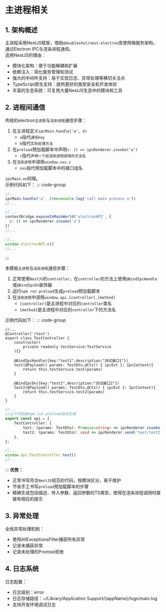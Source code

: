 # 主进程相关

## 1. 架构概述
主进程采用NestJS框架，借助`@doubleshot/nest-electron`库使用微服务架构，通过Electron IPC与渲染进程通信。   
选用NestJS的理由：
- 模块化架构：便于功能解耦和扩展
- 依赖注入：简化服务管理和测试
- 强大的中间件支持：易于实现日志、异常处理等横切关注点
- TypeScript原生支持：提供更好的类型安全和开发体验
- 丰富的生态系统：可复用大量NestJS生态中的模块和工具

## 2. 进程间通信
传统的electron`主进程`与`渲染进程`通信步骤：
1. 在主进程定义`ipcMain.handle('a', b)`
   - `a`指代`通信key`
   - `b`指代`实际处理方法`
2. 在`preload`预加载脚本中声明`c: () => ipcRenderer.invoke('a')`
   - `c`指代`声明一个给渲染进程调用的方法名`
3. 在`渲染进程`中调用`window.xxx.c`
   - `xxx`指代预加载脚本中的接口组名   

`ipcMain.on`同理。   
示例代码如下：
::: code-group
```ts [主进程 index.ts]
//...
ipcMain.handle('a', ()=>console.log('call main process a'))
//...
```
```ts [预加载 preload.ts]
//...
contextBridge.exposeInMainWorld('electronAPI', {
  c: () => ipcRenderer.invoke('a')
})
//...
```
```ts [渲染进程 App.vue]
//...
window.electronAPI.c()
//...
```
:::

本模板`主进程`与`渲染进程`通信步骤：
1. 正常使用`NestJS`的`controller`，在`controller`的方法上使用`@BindIpcHandle`或`@BindIpcOn`装饰器
2. 运行`npm run preload`生成`preload`预加载脚本
3. 在`渲染进程`中调用`window.api.[controller].[method]`
   - `[controller]`是主进程中对应的`controller`类名
   - `[method]`是主进程中对应的`controller`下的方法名

示例代码如下：
::: code-group
```ts{8,13} [主进程 test.controller.ts]
//...
@Controller('/test')
export class TestController {
	constructor(
		private readonly testService:TestService
	){}

	@BindIpcHandle({key:"test1",description:"测试接口1"})
	test(@Payload() params: TestDto,@Ctx() { ipcEvt }: IpcContext){
		return this.testService.test(params)
	}

	@BindIpcOn({key:"test2",description:"测试接口2"})
	test2(@Payload() params: TestDto,@Ctx() { ipcEvt }: IpcContext){
		return this.testService.test2(params)
	}
}
```
```ts [预加载 preload/api.ts]
//...
//以下代码由npm run preload自动生成
export const api = {
    TestController: {
        test: (params: TestDto): Promise<string> => ipcRenderer.invoke('test/test1', params),
        test2: (params: TestDto): void => ipcRenderer.send('test/test2', params),
    },
};
```
```ts [渲染进程 App.vue]
//...
window.api.TestController.test()
//...
```
:::
**优势：**   
- 正常书写符合`NestJS`规范的代码，按模块区分，易于维护
- 节省手工书写`preload`预加载脚本的步骤
- 精确生成包括描述、传入参数、返回参数的TS类型，使得在渲染进程调用时直接有相应的提示

## 3. 异常处理
全局异常处理机制：
- 使用AllExceptionsFilter捕获所有异常
- 记录未捕获异常
- 记录未处理的Promise拒绝

## 4. 日志系统
日志配置：
- 日志级别：error
- 日志存储路径：~/Library/Application Support/{appName}/logs/main.log
- 支持开发环境调试日志


